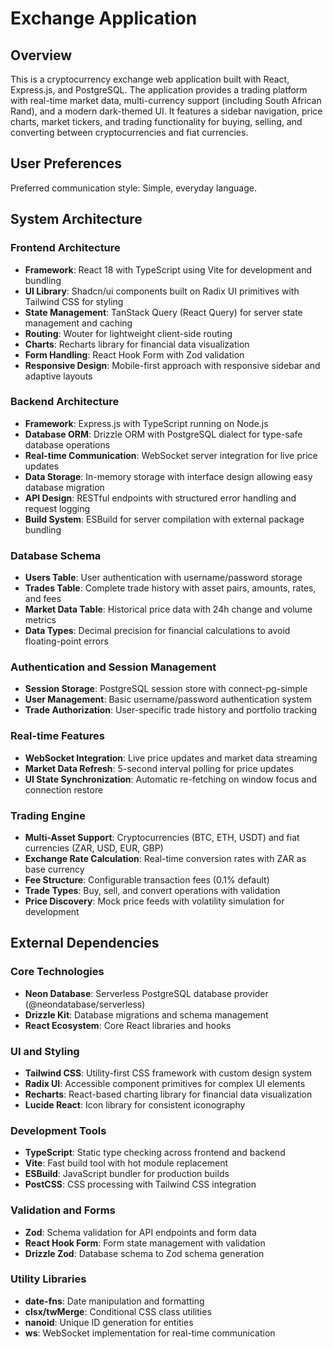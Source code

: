 # Exchange Application

## Overview

This is a cryptocurrency exchange web application built with React, Express.js, and PostgreSQL. The application provides a trading platform with real-time market data, multi-currency support (including South African Rand), and a modern dark-themed UI. It features a sidebar navigation, price charts, market tickers, and trading functionality for buying, selling, and converting between cryptocurrencies and fiat currencies.

## User Preferences

Preferred communication style: Simple, everyday language.

## System Architecture

### Frontend Architecture
- **Framework**: React 18 with TypeScript using Vite for development and bundling
- **UI Library**: Shadcn/ui components built on Radix UI primitives with Tailwind CSS for styling
- **State Management**: TanStack Query (React Query) for server state management and caching
- **Routing**: Wouter for lightweight client-side routing
- **Charts**: Recharts library for financial data visualization
- **Form Handling**: React Hook Form with Zod validation
- **Responsive Design**: Mobile-first approach with responsive sidebar and adaptive layouts

### Backend Architecture
- **Framework**: Express.js with TypeScript running on Node.js
- **Database ORM**: Drizzle ORM with PostgreSQL dialect for type-safe database operations
- **Real-time Communication**: WebSocket server integration for live price updates
- **Data Storage**: In-memory storage with interface design allowing easy database migration
- **API Design**: RESTful endpoints with structured error handling and request logging
- **Build System**: ESBuild for server compilation with external package bundling

### Database Schema
- **Users Table**: User authentication with username/password storage
- **Trades Table**: Complete trade history with asset pairs, amounts, rates, and fees
- **Market Data Table**: Historical price data with 24h change and volume metrics
- **Data Types**: Decimal precision for financial calculations to avoid floating-point errors

### Authentication and Session Management
- **Session Storage**: PostgreSQL session store with connect-pg-simple
- **User Management**: Basic username/password authentication system
- **Trade Authorization**: User-specific trade history and portfolio tracking

### Real-time Features
- **WebSocket Integration**: Live price updates and market data streaming
- **Market Data Refresh**: 5-second interval polling for price updates
- **UI State Synchronization**: Automatic re-fetching on window focus and connection restore

### Trading Engine
- **Multi-Asset Support**: Cryptocurrencies (BTC, ETH, USDT) and fiat currencies (ZAR, USD, EUR, GBP)
- **Exchange Rate Calculation**: Real-time conversion rates with ZAR as base currency
- **Fee Structure**: Configurable transaction fees (0.1% default)
- **Trade Types**: Buy, sell, and convert operations with validation
- **Price Discovery**: Mock price feeds with volatility simulation for development

## External Dependencies

### Core Technologies
- **Neon Database**: Serverless PostgreSQL database provider (@neondatabase/serverless)
- **Drizzle Kit**: Database migrations and schema management
- **React Ecosystem**: Core React libraries and hooks

### UI and Styling
- **Tailwind CSS**: Utility-first CSS framework with custom design system
- **Radix UI**: Accessible component primitives for complex UI elements
- **Recharts**: React-based charting library for financial data visualization
- **Lucide React**: Icon library for consistent iconography

### Development Tools
- **TypeScript**: Static type checking across frontend and backend
- **Vite**: Fast build tool with hot module replacement
- **ESBuild**: JavaScript bundler for production builds
- **PostCSS**: CSS processing with Tailwind CSS integration

### Validation and Forms
- **Zod**: Schema validation for API endpoints and form data
- **React Hook Form**: Form state management with validation
- **Drizzle Zod**: Database schema to Zod schema generation

### Utility Libraries
- **date-fns**: Date manipulation and formatting
- **clsx/twMerge**: Conditional CSS class utilities
- **nanoid**: Unique ID generation for entities
- **ws**: WebSocket implementation for real-time communication